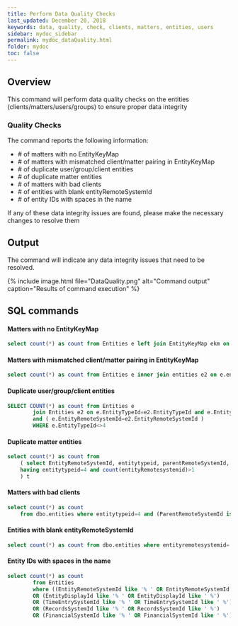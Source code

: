 ```yaml
---
title: Perform Data Quality Checks
last_updated: December 20, 2018
keywords: data, quality, check, clients, matters, entities, users
sidebar: mydoc_sidebar
permalink: mydoc_dataQuality.html
folder: mydoc
toc: false
---
```


## Overview

This command will perform data quality checks on the entities (clients/matters/users/groups) to ensure proper data integrity

### Quality Checks

The command reports the following information:
* \# of matters with no EntityKeyMap
* \# of matters with mismatched client/matter pairing in EntityKeyMap
* \# of duplicate user/group/client entities
* \# of duplicate matter entities
* \# of matters with bad clients
* \# of entities with blank entityRemoteSystemId
* \# of entity IDs with spaces in the name

If any of these data integrity issues are found, please make the necessary changes to resolve them

## Output 

The command will indicate any data integrity issues that need to be resolved.

{% include image.html file="DataQuality.png" alt="Command output" caption="Results of command execution" %}

## SQL commands

#### Matters with no EntityKeyMap
```sql
select count(*) as count from Entities e left join EntityKeyMap ekm on e.EntityId = ekm.EntityId where ekm.EntityId is null and e.EntityTypeId = 4
```

#### Matters with mismatched client/matter pairing in EntityKeyMap
```sql
select count(*) as count from Entities e inner join entities e2 on e.entitytypeid=4 and e2.entitytypeid=3 and e.parentremotesystemid=e2.entityremotesystemid left join entitykeymap ekm on ekm.entityid=e.entityid and ekm.parententityid=e2.entityid where ekm.entityid is null
```

#### Duplicate user/group/client entities
```sql
SELECT COUNT(*) as count from Entities e
        join Entities e2 on e.EntityTypeId=e2.EntityTypeId and e.EntityId<>e2.EntityId
        and ( e.EntityRemoteSystemId=e2.EntityRemoteSystemId )
        WHERE e.EntityTypeId<>4
```

#### Duplicate matter entities
```sql
select count(*) as count from
    ( select EntityRemoteSystemId, entitytypeid, parentRemoteSystemId, count(entityRemotesystemid) as count from dbo.entities group by EntityRemoteSystemId, entitytypeid, parentRemoteSystemId 
    having entitytypeid=4 and count(entityRemotesystemid)>1
    ) t
```

#### Matters with bad clients
```sql
select count(*) as count
    from dbo.entities where entitytypeid=4 and (ParentRemoteSystemId is null or ParentRemoteSystemId='' or ParentTypeId<>3)
```

#### Entities with blank entityRemoteSystemId
```sql
select count(*) as count from dbo.entities where entityremotesystemid=''
```

#### Entity IDs with spaces in the name
```sql
select count(*) as count
        from Entities 
        where ((EntityRemoteSystemId like '% ' OR EntityRemoteSystemId like '%') 
        OR (EntityDisplayId like '% ' OR EntityDisplayId like ' %') 
        OR (TimeEntrySystemId like '% ' OR TimeEntrySystemId like ' %') 
        OR (RecordsSystemId like '% ' OR RecordsSystemId like ' %') 
        OR (FinancialSystemId like '% ' OR FinancialSystemId like ' %'))
```